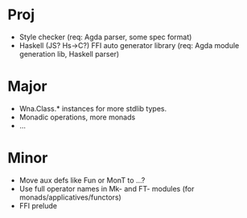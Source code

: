 # Proj

* Style checker (req: Agda parser, some spec format)
* Haskell (JS? Hs->C?) FFI auto generator library (req: Agda module generation lib, Haskell parser)

# Major

* Wna.Class.* instances for more stdlib types.
* Monadic operations, more monads
* ...

# Minor

* Move aux defs like Fun or MonT to ...?
* Use full operator names in Mk- and FT- modules (for monads/applicatives/functors)
* FFI prelude
